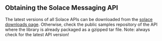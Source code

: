 
## Obtaining the Solace Messaging API


The latest versions of all Solace APIs can be downloaded from the [solace downloads page](https://www.solace.com/downloads/). Otherwise, check the public samples repository of the API where the library is already packaged as a gzipped tar file. Note: always check for the latest API version!